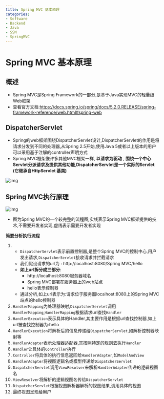 ```yaml
---
title: Spring MVC 基本原理
categories:
- Software
- Backend
- Java
- SSM
- SpringMVC
---
```

# Spring MVC 基本原理

## 概述

- Spring MVC是Spring Framework的一部分,是基于Java实现MVC的轻量级Web框架
- 查看官方文档:https://docs.spring.io/spring/docs/5.2.0.RELEASE/spring-framework-reference/web.html#spring-web

## DispatcherServlet

- Spring的web框架围绕DispatcherServlet设计,DispatcherServlet的作用是将请求分发到不同的处理器,从Spring 2.5开始,使用Java 5或者以上版本的用户可以采用基于注解的controller声明方式
- Spring MVC框架像许多其他MVC框架一样, **以请求为驱动** , **围绕一个中心Servlet分派请求及提供其他功能**,**DispatcherServlet是一个实际的Servlet (它继承自HttpServlet 基类)**

![img](https://cdn.jsdelivr.net/gh/LuShan123888/Files@master/Pictures/2020-12-10-640-0819307.png)

## Spring MVC执行原理

![img](https://cdn.jsdelivr.net/gh/LuShan123888/Files@master/Pictures/2020-12-10-640-20200923080317494.png)

- 图为Spring MVC的一个较完整的流程图,实线表示Spring MVC框架提供的技术,不需要开发者实现,虚线表示需要开发者实现

**简要分析执行流程**

1. - `DispatcherServlet`表示前置控制器,是整个Spring MVC的控制中心,用户发出请求,`DispatcherServlet`接收请求并拦截请求
    - 我们假设请求的url为 : http://localhost:8080/Spring MVC/hello
    - **如上url拆分成三部分**:
        - http://localhost:8080服务器域名
        - Spring MVC部署在服务器上的web站点
        - hello表示控制器
    - 通过分析,如上url表示为:请求位于服务器localhost:8080上的Spring MVC站点的hello控制器
2. `HandlerMapping`为处理器映射,`DispatcherServlet`调用`HandlerMapping`,`HandlerMapping`根据请求url查找`Handler`
3. `HandlerExecution`表示具体的Handler,其主要作用是根据url查找控制器,如上url被查找控制器为:hello
4. `HandlerExecution`将解析后的信息传递给`DispatcherServlet`,如解析控制器映射等
5. `HandlerAdapter`表示处理器适配器,其按照特定的规则去执行`Handler`
6. `Handler`让具体的`Controller`执行
7. `Controller`将具体的执行信息返回给`HandlerAdapter`,如`ModelAndView`
8. `HandlerAdapter`将视图逻辑名或模型传递给`DispatcherServlet`
9. `DispatcherServlet`调用`ViewResolver`来解析`HandlerAdapter`传递的逻辑视图名
10. `ViewResolver`将解析的逻辑视图名传给`DispatcherServlet`
11. `DispatcherServlet`根据视图解析器解析的视图结果,调用具体的视图
12. 最终视图呈现给用户